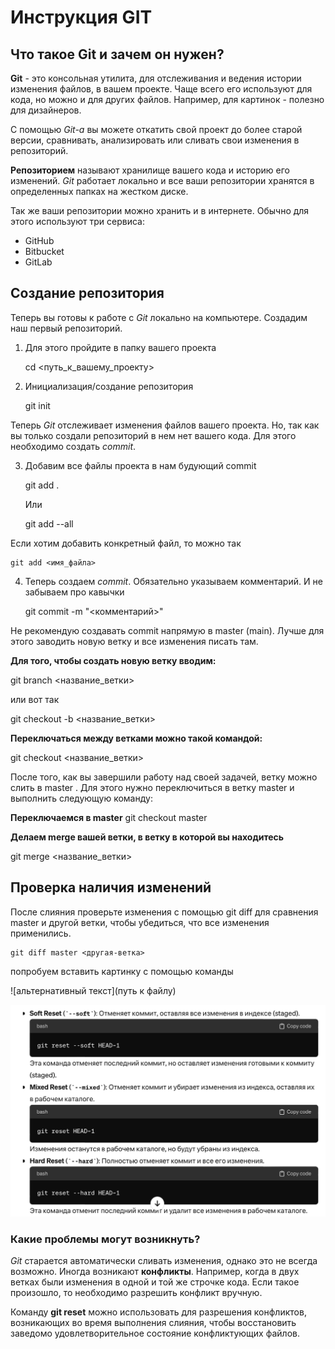 # Инструкция GIT
## Что такое Git и зачем он нужен?
**Git** - это консольная утилита, для отслеживания и ведения истории изменения файлов, в вашем проекте. Чаще всего его используют для кода, но можно и для других файлов. Например, для картинок - полезно для дизайнеров.

С помощью *Git-a* вы можете откатить свой проект до более старой версии, сравнивать, анализировать или сливать свои изменения в репозиторий.

**Репозиторием** называют хранилище вашего кода и историю его изменений. *Git* работает локально и все ваши репозитории хранятся в определенных папках на жестком диске.

Так же ваши репозитории можно хранить и в интернете. Обычно для этого используют три сервиса:
* GitHub
* Bitbucket
* GitLab

## Создание репозитория
Теперь вы готовы к работе с *Git* локально на компьютере.
Создадим наш первый репозиторий. 

1. Для этого пройдите в папку вашего проекта

    cd <путь_к_вашему_проекту>

2. Инициализация/создание репозитория

    git init

Теперь *Git* отслеживает изменения файлов вашего проекта. Но, так как вы только создали репозиторий в нем нет вашего кода. Для этого необходимо создать *commit*.

3. Добавим все файлы проекта в нам будующий commit

    git add .
    
    Или
    
    git add --all

Если хотим добавить конкретный файл, то можно так

    git add <имя_файла> 

4. Теперь создаем *commit*. Обязательно указываем комментарий. И не забываем про кавычки 

    git commit -m "<комментарий>"

Не рекомендую создавать commit напрямую в master (main). Лучше для этого заводить новую ветку и все изменения писать там.

**Для того, чтобы создать новую ветку вводим:**

git branch <название_ветки>

или вот так

git checkout -b <название_ветки>

**Переключаться между ветками можно такой командой:**

git checkout <название_ветки>

После того, как вы завершили работу над своей задачей, ветку можно слить в master . Для этого нужно переключиться в ветку master и выполнить следующую команду:

**Переключаемся в master**
git checkout master

**Делаем merge вашей ветки, в ветку в которой вы находитесь**

git merge <название_ветки>

## Проверка наличия изменений
После слияния проверьте изменения с помощью git diff для сравнения master и другой ветки, чтобы убедиться, что все изменения применились.


    git diff master <другая-ветка>

попробуем вставить картинку с помощью команды

![альтернативный текст](путь к файлу)

![cancelcommit](cancelcommit.png)


### Какие проблемы могут возникнуть?
*Git* старается автоматически сливать изменения, однако это не всегда возможно. Иногда возникают **конфликты**. Например, когда в двух ветках были изменения в одной и той же строчке кода. Если такое произошло, то необходимо разрешить конфликт вручную.

Команду **git reset** можно использовать для разрешения конфликтов, возникающих во время выполнения слияния, чтобы восстановить заведомо удовлетворительное состояние конфликтующих файлов.